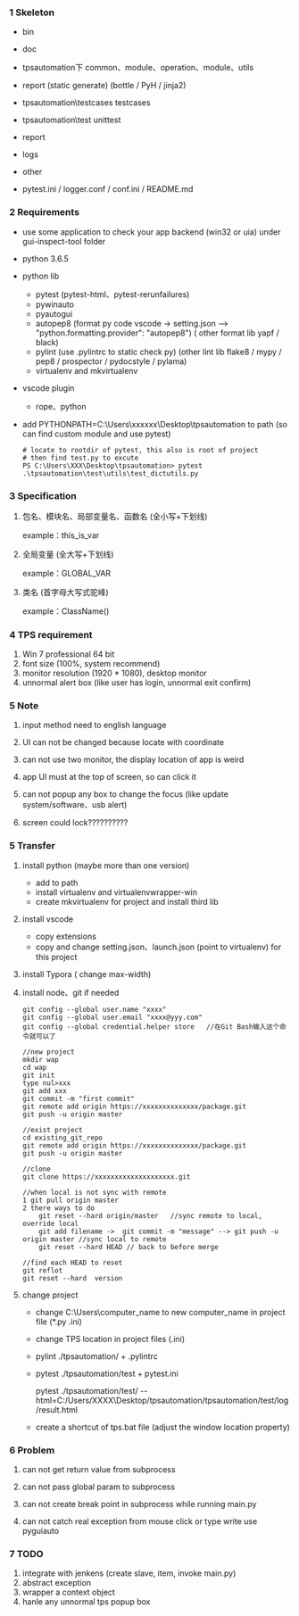 ### 1  Skeleton

- bin

- doc

- tpsautomation下    common、module、operation、module、utils

- report (static generate)   (bottle  / PyH / jinja2)

- tpsautomation\testcases    testcases

- tpsautomation\test      unittest

- report 

- logs

- other

- pytest.ini  /  logger.conf  / conf.ini  / README.md

  


### 2  Requirements

- use some application to check your app backend (win32 or uia) under gui-inspect-tool folder

- python 3.6.5

- python lib

  - pytest (pytest-html、pytest-rerunfailures)
  - pywinauto
  - pyautogui
  - autopep8  (format py code     vscode -> setting.json --> "python.formatting.provider": "autopep8")      ( other format lib yapf / black)
  - pylint   (use .pylintrc to static check py)   (other lint lib flake8 / mypy / pep8 / prospector / pydocstyle / pylama)
  - virtualenv and  mkvirtualenv  

- vscode plugin

  - rope、python

- add  PYTHONPATH=C:\Users\xxxxxx\Desktop\tpsautomation to path (so can find custom module and use pytest)

  ```
  # locate to rootdir of pytest, this also is root of project
  # then find test.py to excute
  PS C:\Users\XXX\Desktop\tpsautomation> pytest .\tpsautomation\test\utils\test_dictutils.py
  ```



### 3  Specification  

1. 包名、模块名、局部变量名、函数名 (全小写+下划线)

   example：this_is_var

2. 全局变量 (全大写+下划线)

   example：GLOBAL_VAR

3. 类名 (首字母大写式驼峰)

   example：ClassName()



### 4 TPS  requirement

1. Win 7 professional 64 bit
2. font size (100%, system recommend)
3. monitor resolution (1920 * 1080), desktop monitor
4. unnormal alert box (like user has login, unnormal exit confirm)



### 5 Note

1.  input method need to english language

2.  UI can not be changed because locate with coordinate

3.  can not use two monitor, the display location of app is weird

4.  app UI must at the top of screen, so can click it

5.  can not popup any box to change the focus (like update system/software、usb alert) 

6.  screen could lock??????????

    

### 5 Transfer

1.  install python (maybe more than one version)
    - add to path
    - install virtualenv and virtualenvwrapper-win
    - create mkvirtualenv  for project and install third lib

2.  install vscode 
    -   copy extensions
    -   copy and change setting.json、launch.json (point to virtualenv) for this project

3.  install Typora ( change max-width)    

4.  install node、git if needed

      

    ```
    git config --global user.name "xxxx" 
    git config --global user.email "xxxx@yyy.com"
    git config --global credential.helper store   //在Git Bash输入这个命令就可以了
    ```
    ```
    //new project
    mkdir wap
    cd wap
    git init
    type nul>xxx
    git add xxx
    git commit -m "first commit"
    git remote add origin https://xxxxxxxxxxxxxx/package.git
    git push -u origin master
    
    //exist project
    cd existing_git_repo
    git remote add origin https://xxxxxxxxxxxxxx/package.git
    git push -u origin master
    
    //clone
    git clone https://xxxxxxxxxxxxxxxxxxxx.git
    
    //when local is not sync with remote
    1 git pull origin master
    2 there ways to do
    	git reset --hard origin/master   //sync remote to local, override local
    	git add filename ->  git commit -m "message" --> git push -u origin master //sync local to remote
    	git reset --hard HEAD // back to before merge
    
    //find each HEAD to reset
    git reflot
    git reset --hard  version
    ```

5.  change project

    -   change C:\Users\computer_name  to  new computer_name in project file  (*.py  .ini)

    -   change TPS location in project files (.ini)

    -   pylint ./tpsautomation/   +  .pylintrc

    -   pytest ./tpsautomation/test + pytest.ini   

        pytest ./tpsautomation/test/ --html=C:/Users/XXXX\Desktop/tpsautomation/tpsautomation/test/log/result.html

    -   create a shortcut of tps.bat file (adjust the window location property)

        

### 6 Problem

1.  can not get return value from subprocess

2.  can not pass global param to subprocess

3.  can not create break point in subprocess while running main.py

4.  can not catch real exception from  mouse click or type write use pyguiauto

    

### 7 TODO

1.  integrate with jenkens (create slave, item, invoke main.py)
2.  abstract exception
3.  wrapper a context object
4.  hanle any unnormal tps popup box













